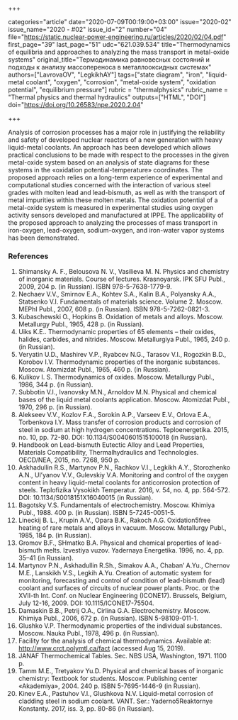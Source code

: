 +++

categories="article"
date="2020-07-09T00:19:00+03:00"
issue="2020-02"
issue_name="2020 - #02"
issue_id="2"
number="04"
file="https://static.nuclear-power-engineering.ru/articles/2020/02/04.pdf"
first_page="39"
last_page="51"
udc="621.039.534"
title="Thermodynamics of equilibria and approaches to analyzing the mass transport in metal-oxide systems"
original_title="Термодинамика равновесных состояний и подходы к анализу массопереноса в металлооксидных системах"
authors=["LavrovaOV", "LegkikhAY"]
tags=["state diagram", "iron", "liquid-metal coolant", "oxygen", "corrosion", "metal-oxide system", "oxidation potential", "equilibrium pressure"]
rubric = "thermalphysics"
rubric_name = "Thermal physics and thermal hydraulics"
outputs=["HTML", "DOI"]
doi="https://doi.org/10.26583/npe.2020.2.04"

+++

Analysis of corrosion processes has a major role in justifying the reliability and safety of developed nuclear reactors of a new generation with heavy liquid-metal coolants. An approach has been developed which allows practical conclusions to be made with respect to the processes in the given metal-oxide system based on an analysis of state diagrams for these systems in the «oxidation potential-temperature» coordinates. The proposed approach relies on a long-term experience of experimental and computational studies concerned with the interaction of various steel grades with molten lead and lead-bismuth, as well as with the transport of metal impurities within these molten metals. The oxidation potential of a metal-oxide system is measured in experimental studies using oxygen activity sensors developed and manufactured at IPPE. The applicability of the proposed approach to analyzing the processes of mass transport in iron-oxygen, lead-oxygen, sodium-oxygen, and iron-water vapor systems has been demonstrated. 

### References

1. Shimansky A. F., Belousova N. V., Vasilieva M. N. Physics and chemistry of inorganic materials. Course of lectures. Krasnoyarsk. IPK SFU Publ., 2009, 204 p. (in Russian). ISBN 978-5-7638-1779-9. 
2. Nechaev V.V., Smirnov E.A., Kohtev S.A., Kalin B.A., Polyansky A.A., Statsenko V.I. Fundamentals of materials science. Volume 2. Moscow. MEPhI Publ., 2007, 608 p. (in Russian). ISBN 978-5-7262-0821-3. 
3. Kubaschewski O., Hopkins B. Oxidation of metals and alloys. Moscow. Metallurgy Publ., 1965, 428 р. (in Russian).
4. Uiks K.E.. Thermodynamic properties of 65 elements – their oxides, halides, carbides, and nitrides. Moscow. Metallurgiya Publ., 1965, 240 р. (in Russian). 
5. Veryatin U.D., Mashirev V.P., Ryabcev N.G., Tarasov V.I., Rogozkin B.D., Korobov I.V. Thermodynamic properties of the inorganic substances. Moscow. Atomizdat Publ., 1965, 460 р. (in Russian). 
6. Kulikov I. S. Thermodynamics of oxides. Moscow. Metallurgy Publ., 1986, 344 р. (in Russian). 
7. Subbotin V.I., Ivanovsky M.N., Arnoldov M.N. Physical and chemical bases of the liquid metal coolants application. Moscow. Atomizdat Publ., 1970, 296 р. (in Russian). 
8. Alekseev V.V., Kozlov F.A., Sorokin A.P., Varseev E.V., Orlova E.A., Torbenkova I.Y. Mass transfer of corrosion products and corrosion of steel in sodium at high hydrogen concentrations. Teploenergetika. 2015, no. 10, pp. 72-80. DOI: 10.1134/S0040601515100018 (in Russian). 
9. Handbook on Lead-bismuth Eutectic Alloy and Lead Properties, Materials Compatibility, Thermalhydraulics and Technologies. OECD/NEA, 2015, no. 7268, 950 р. 
10. Askhadullin R.S., Martynov P.N., Rachkov V.I., Legkikh A.Y., Storozhenko A.N., Ul’yanov V.V., Gulevskiy V.A. Monitoring and control of the oxygen content in heavy liquid-metal coolants for anticorrosion protection of steels. Teplofizika Vysokikh Temperatur. 2016, v. 54, no. 4, pp. 564-572. DOI: 10.1134/S0018151X16040015 (in Russian). 
11. Bagotsky V.S. Fundamentals of electrochemistry. Moscow. Khimiya Publ., 1988. 400 p. (in Russian). ISBN 5-7245-0051-5. 
12. Lineckij B. L., Krupin A.V., Opara B.K., Rakoch A.G. Oxidation5free heating of rare metals and alloys in vacuum. Moscow. Metallurgy Publ., 1985, 184 р. (in Russian). 
13. Gromov B.F., SHmatko B.A. Physical and chemical properties of lead-bismuth melts. Izvestiya vuzov. Yadernaya Energetika. 1996, no. 4, pp. 35–41 (in Russian). 
14. Martynov P.N., Askhadullin R.Sh., Simakov A.A., Chaban’ A.Yu., Chernov M.E., Lanskikh V.S., Legkih A.Yu. Сreation of automatic system for monitoring, forecasting and control of condition of lead-bismuth (lead) coolant and surfaces of circuits of nuclear power plants. Proc. or the XVII-th Int. Conf. on Nuclear Engineering (ICONE17). Brussels, Belgium, July 12-16, 2009. DOI: 10.1115/ICONE17-75504. 
15. Damaskin B.B., Petrij O.A., Cirlina G.A. Electrochemistry. Moscow. Khimiya Publ., 2006, 672 р. (in Russian). ISBN 5-98109-011-1. 
16. Glushko V.P. Thermodynamic properties of the individual substances. Moscow. Nauka Publ., 1978, 496 р. (in Russian). 
17. Facility for the analysis of chemical thermodynamics. Available at: http://www.crct.polymtl.ca/fact (accessed Aug 15, 2019). 
18. JANAF Thermochemical Tables. Sec. NBS USA, Washington, 1971. 1100 p. 
19. Tamm M.E., Tretyakov Yu.D. Physical and chemical bases of inorganic chemistry: Textbook for students. Moscow. Publishing center «Akademiya», 2004. 240 p. ISBN 5-7695-1446-9 (in Russian). 
20. Kinev E.A., Pastuhov V.I., Glushkova N.V. Liquid-metal corrosion of cladding steel in sodium coolant. VANT. Ser.: Yaderno5Reaktornye Konstanty. 2017, iss. 3, pp. 80-86 (in Russian). 